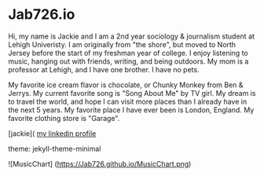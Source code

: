 # Jab726.io
Hi, my name is Jackie and I am a 2nd year sociology & journalism student at Lehigh Univeristy. I am originally from "the shore", but moved to North Jersey before the start of my freshman year of college. I enjoy listening to music, hanging out with friends, writing, and being outdoors. My mom is a professor at Lehigh, and I have one brother. I have no pets.

My favorite ice cream flavor is chocolate, or Chunky Monkey from Ben & Jerrys. My current favorite song is "Song About Me" by TV girl. My dream is to travel the world, and hope I can visit more places than I already have in the next 5 years. My favorite place I have ever been is London, England. My favorite clothing store is "Garage".

[jackie](
[my linkedin profile](https://www.linkedin.com/in/jacqueline-belkin-31b87026b?utm_source=share&utm_campaign=share_via&utm_content=profile&utm_medium=ios_app)

theme: jekyll-theme-minimal

![MusicChart] (https://Jab726.github.io/MusicChart.png)
